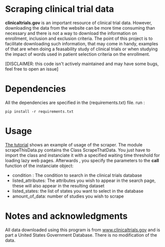 # Scraping clinical trial data

**clinicaltrials.gov** is an important resource of clinical trial data. However, downloading the data from the website can be more time consuming than necessary and there is not a way to download the information on enrollment, inclusion and exclusion criteria. The point of this project is to facilitate downloading such information, that may come in handy, examples of that are when doing a feasability study of clinical trials or when studying the impact of words used in patient selection criteria on the enrollment.

[DISCLAIMER: this code isn't actively maintained and may have some bugs, feel free to open an issue] 
# Dependencies

All the dependencies are specified in the (requirements.txt) file.
run :


```
pip install -r requirements.txt 
```


# Usage

[The tutorial](Tutorial.ipynb) shows an example of usage of the scraper. The module scrapeThisData.py contains the Class ScrapeThatData. You just have to import the class and instanciate it with a specified waiting time threshold for loading lazy web pages. Afterwards , you specify the parameters to the __call__ function of the instanciate object:

 * condition : The condition to search in the clinical trials database
 * listed_attributes: The attributes you wish to appear in the search page, these will also appear in the resulting dataset
 * listed_states: the list of states you want to select in the database
 * amount_of_data: number of studies you wish to scrape
 
 
 
 # Notes and acknowledgments
 
 All data downloaded using this program is from www.clinicaltrials.gov and is part a United States Government Database.
 There is no modification of the data.
 
 
 
